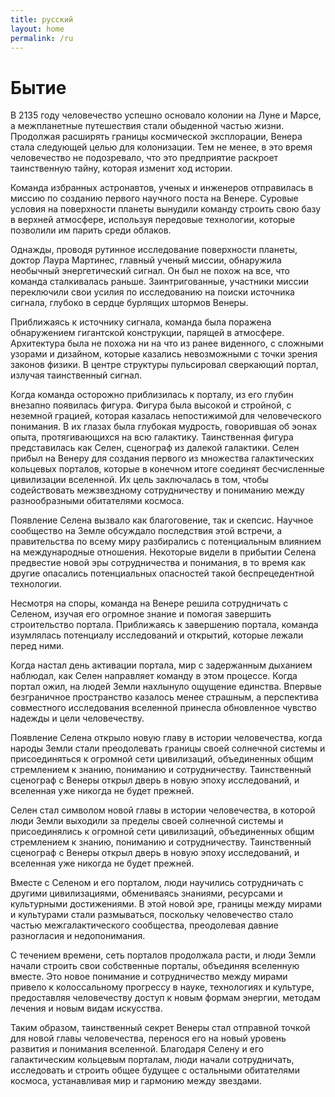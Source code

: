 ```yaml
---
title: русский
layout: home
permalink: /ru
---
```


# Бытие

В 2135 году человечество успешно основало колонии на Луне и Марсе, а межпланетные путешествия стали обыденной частью жизни. Продолжая расширять границы космической эксплорации, Венера стала следующей целью для колонизации. Тем не менее, в это время человечество не подозревало, что это предприятие раскроет таинственную тайну, которая изменит ход истории.

Команда избранных астронавтов, ученых и инженеров отправилась в миссию по созданию первого научного поста на Венере. Суровые условия на поверхности планеты вынудили команду строить свою базу в верхней атмосфере, используя передовые технологии, которые позволили им парить среди облаков.

Однажды, проводя рутинное исследование поверхности планеты, доктор Лаура Мартинес, главный ученый миссии, обнаружила необычный энергетический сигнал. Он был не похож на все, что команда сталкивалась раньше. Заинтригованные, участники миссии переключили свои усилия по исследованию на поиски источника сигнала, глубоко в сердце бурлящих штормов Венеры.

Приближаясь к источнику сигнала, команда была поражена обнаружением гигантской конструкции, парящей в атмосфере. Архитектура была не похожа ни на что из ранее виденного, с сложными узорами и дизайном, которые казались невозможными с точки зрения законов физики. В центре структуры пульсировал сверкающий портал, излучая таинственный сигнал.

Когда команда осторожно приблизилась к порталу, из его глубин внезапно появилась фигура. Фигура была высокой и стройной, с неземной грацией, которая казалась непостижимой для человеческого понимания. В их глазах была глубокая мудрость, говорившая об эонах опыта, протягивающихся на всю галактику. Таинственная фигура представилась как Селен, сценограф из далекой галактики. Селен прибыл на Венеру для создания первого из множества галактических кольцевых порталов, которые в конечном итоге соединят бесчисленные цивилизации вселенной. Их цель заключалась в том, чтобы содействовать межзвездному сотрудничеству и пониманию между разнообразными обитателями космоса.

Появление Селена вызвало как благоговение, так и скепсис. Научное сообщество на Земле обсуждало последствия этой встречи, а правительства по всему миру разбирались с потенциальным влиянием на международные отношения. Некоторые видели в прибытии Селена предвестие новой эры сотрудничества и понимания, в то время как другие опасались потенциальных опасностей такой беспрецедентной технологии.

Несмотря на споры, команда на Венере решила сотрудничать с Селеном, изучая его огромное знание и помогая завершить строительство портала. Приближаясь к завершению портала, команда изумлялась потенциалу исследований и открытий, которые лежали перед ними.

Когда настал день активации портала, мир с задержанным дыханием наблюдал, как Селен направляет команду в этом процессе. Когда портал ожил, на людей Земли нахлынуло ощущение единства. Впервые безграничное пространство казалось менее страшным, а перспектива совместного исследования вселенной принесла обновленное чувство надежды и цели человечеству.

Появление Селена открыло новую главу в истории человечества, когда народы Земли стали преодолевать границы своей солнечной системы и присоединяться к огромной сети цивилизаций, объединенных общим стремлением к знанию, пониманию и сотрудничеству. Таинственный сценограф с Венеры открыл дверь в новую эпоху исследований, и вселенная уже никогда не будет прежней.

Селен стал символом новой главы в истории человечества, в которой люди Земли выходили за пределы своей солнечной системы и присоединялись к огромной сети цивилизаций, объединенных общим стремлением к знанию, пониманию и сотрудничеству. Таинственный сценограф с Венеры открыл дверь в новую эпоху исследований, и вселенная уже никогда не будет прежней.

Вместе с Селеном и его порталом, люди научились сотрудничать с другими цивилизациями, обмениваясь знаниями, ресурсами и культурными достижениями. В этой новой эре, границы между мирами и культурами стали размываться, поскольку человечество стало частью межгалактического сообщества, преодолевая давние разногласия и недопонимания.

С течением времени, сеть порталов продолжала расти, и люди Земли начали строить свои собственные порталы, объединяя вселенную вместе. Это новое понимание и сотрудничество между мирами привело к колоссальному прогрессу в науке, технологиях и культуре, предоставляя человечеству доступ к новым формам энергии, методам лечения и новым видам искусства.

Таким образом, таинственный секрет Венеры стал отправной точкой для новой главы человечества, перенося его на новый уровень развития и понимания вселенной. Благодаря Селену и его галактическим кольцевым порталам, люди начали сотрудничать, исследовать и строить общее будущее с остальными обитателями космоса, устанавливая мир и гармонию между звездами.
